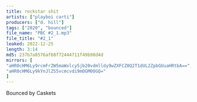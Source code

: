 ```yaml
---
title: rockstar shit
artists: ["playboi carti"]
producers: ["d. hill"]
tags: ["2020", "bounced"]
file_name: "PBC #2_1.mp3"
file_title: "#2_1"
leaked: 2022-12-25
length: 3:14
md5: 237b7a8576af68f72444711f49b98d4d
mirrors: [
"aHR0cHM6Ly9rcmFrZW5maWxlcy5jb20vdmlldy9wZXFCZ0Q2T1dUL2ZpbGUuaHRtbA==",
"aHR0cHM6Ly9kYnJlZS5vcmcvdi9mOGM0OGQ="
]
---
```

Bounced by Caskets
